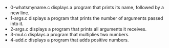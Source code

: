 - 0-whatsmyname.c displays a program that prints its name, followed by a new line.
- 1-args.c displays a program that prints the number of arguments passed into it.
- 2-args.c displays a program that prints all arguments it receives.
- 3-mul.c displays a program that multiplies two numbers.
- 4-add.c displays a program that adds positive numbers.

